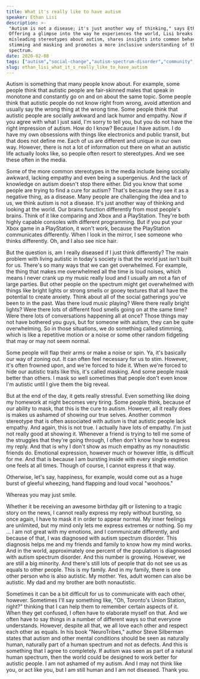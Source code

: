 ```yaml
---
title: What it's really like to have autism
speaker: Ethan Lisi
description: >-
 "Autism is not a disease; it's just another way of thinking," says Ethan Lisi.
 Offering a glimpse into the way he experiences the world, Lisi breaks down
 misleading stereotypes about autism, shares insights into common behaviors like
 stimming and masking and promotes a more inclusive understanding of the
 spectrum.
date: 2020-02-08
tags: ["autism","social-change","autism-spectrum-disorder","community","diversity","humanity","teded","inclusion"]
slug: ethan_lisi_what_it_s_really_like_to_have_autism
---
```


Autism is something that many people know about. For example, some people think that
autistic people are fair-skinned males that speak in monotone and constantly go on and on
about the same topic. Some people think that autistic people do not know right from wrong,
avoid attention and usually say the wrong thing at the wrong time. Some people think that
autistic people are socially awkward and lack humor and empathy. Now if you agree with what
I just said, I'm sorry to tell you, but you do not have the right impression of autism.
How do I know? Because I have autism. I do have my own obsessions with things like
electronics and public transit, but that does not define me. Each of us are different and
unique in our own way. However, there is not a lot of information out there on what an
autistic life actually looks like, so people often resort to stereotypes. And we see these
often in the media.

Some of the more common stereotypes in the media include being socially awkward, lacking
empathy and even being a supergenius. And the lack of knowledge on autism doesn't stop
there either. Did you know that some people are trying to find a cure for autism? That's
because they see it as a negative thing, as a disease. Many people are challenging the
idea and to us, we think autism is not a disease. It's just another way of thinking and
looking at the world. Our brains function differently from most people's brains. Think of
it like comparing and Xbox and a PlayStation. They're both highly capable consoles with
different programming. But if you put your Xbox game in a PlayStation, it won't work,
because the PlayStation communicates differently. When I look in the mirror, I see someone
who thinks differently. Oh, and I also see nice hair.

But the question is, am I really diseased if I just think differently? The main problem
with living autistic in today's society is that the world just isn't built for us. There's
so many ways that we can get overwhelmed. For example, the thing that makes me overwhelmed
all the time is loud noises, which means I never crank up my music really loud and I
usually am not a fan of large parties. But other people on the spectrum might get
overwhelmed with things like bright lights or strong smells or gooey textures that all
have the potential to create anxiety. Think about all of the social gatherings you've been
to in the past. Was there loud music playing? Were there really bright lights? Were there
lots of different food smells going on at the same time? Were there lots of conversations
happening all at once? Those things may not have bothered you guys, but for someone with
autism, they can be quite overwhelming. So in those situations, we do something called
stimming, which is like a repetitive motion or a noise or some other random fidgeting that
may or may not seem normal.

Some people will flap their arms or make a noise or spin. Ya, it's basically our way of
zoning out. It can often feel necessary for us to stim. However, it's often frowned upon,
and we're forced to hide it. When we're forced to hide our autistic traits like this, it's
called masking. And some people mask better than others. I mask so well sometimes that
people don't even know I'm autistic until I give them the big reveal. 

But at the end of the day, it gets really stressful. Even something like doing my homework
at night becomes very tiring. Some people think, because of our ability to mask, that this
is the cure to autism. However, all it really does is makes us ashamed of showing our true
selves. Another common stereotype that is often associated with autism is that autistic
people lack empathy. And again, this is not true. I actually have lots of empathy. I'm
just not really good at showing it. Whenever a friend is trying to tell me some of the
struggles that they're going through, I often don't know how to express my reply. And that
is why I don't show as much empathy as my nonautistic friends do. Emotional expression,
however much or however little, is difficult for me. And that is because I am bursting
inside with every single emotion one feels at all times. Though of course, I cannot
express it that way.

Otherwise, let's say, happiness, for example, would come out as a huge burst of gleeful
wheezing, hand flapping and loud vocal "woohoos."

Whereas you may just smile.

Whether it be receiving an awesome birthday gift or listening to a tragic story on the
news, I cannot really express my reply without bursting, so once again, I have to mask it
in order to appear normal. My inner feelings are unlimited, but my mind only lets me
express extremes or nothing. So my ... I am not great with my emotions, and I communicate
differently, and because of that, I was diagnosed with autism spectrum disorder. This
diagnosis helps me and my friends and family to know how my mind works. And in the world,
approximately one percent of the population is diagnosed with autism spectrum disorder.
And this number is growing. However, we are still a big minority. And there's still lots
of people that do not see us as equals to other people. This is my family. And in my
family, there is one other person who is also autistic. My mother. Yes, adult women can
also be autistic. My dad and my brother are both nonautistic.

Sometimes it can be a bit difficult for us to communicate with each other, however.
Sometimes I'll say something like, "Oh, Toronto's Union Station, right?" thinking that I
can help them to remember certain aspects of it. When they get confused, I often have to
elaborate myself on that. And we often have to say things in a number of different ways so
that everyone understands. However, despite all that, we all love each other and respect
each other as equals. In his book "NeuroTribes," author Steve Silberman states that autism
and other mental conditions should be seen as naturally human, naturally part of a human
spectrum and not as defects. And this is something that I agree to completely. If autism
was seen as part of a natural human spectrum, then the world could be designed to work
better for autistic people. I am not ashamed of my autism. And I may not think like you,
or act like you, but I am still human and I am not diseased. Thank you.

<!--
ad_duration=3.33
comment_count=24
event="TED-Ed Weekend"
external_duration=0
external_start_time=0
has_talk_citation=1
intro_duration=11.82
is_subtitle_required="False"
is_talk_featured="True"
language="en"
language_swap="False"
native_language="en"
number_of_related_talks=6
number_of_speakers=1
number_of_subtitled_videos=21
number_of_tags=8
number_of_talk_download_languages=23
number_of_talk_more_resources=0
number_of_talk_recommendations=1
number_of_talks_take_actions=0
post_ad_duration=0.83
published_timestamp="2020-04-02 19:50:08"
recording_date="2020-02-08"
speaker_description="Neurodiversity advocate"
speaker_is_published=1
speaker_name="Ethan Lisi"
talk_more_resources=[]
talk_name="What it's really like to have autism"
talk_recommendations_blurb="More resources curated by Ethan Lisi"
talks_tags=["autism","social-change","autism-spectrum-disorder","community","diversity","humanity","teded","inclusion"]
talks_take_action=[]
url_audio="https://download.ted.com/talks/EthanLisi_2020Y.mp3?apikey=acme-roadrunner"
url_photo_speaker="https://pe.tedcdn.com/images/ted/9243c3a14de81a40f137fbe418b52a076b4f96bc_254x191.jpg"
url_photo_talk="https://s3.amazonaws.com/talkstar-photos/uploads/471b21f7-7879-4722-8a10-e3b7b50221c4/EthanLisi_2020Y-embed.jpg"
url_webpage="https://www.ted.com/talks/ethan_lisi_what_it_s_really_like_to_have_autism"
video_type_name="TED Stage Talk"
-->